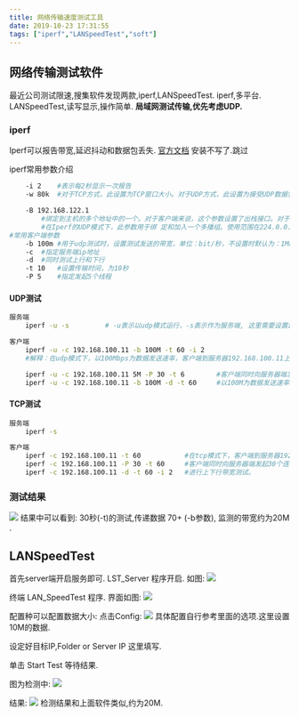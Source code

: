 ```yaml
---
title: 网络传输速度测试工具
date: 2019-10-23 17:31:55
tags: ["iperf","LANSpeedTest","soft"]
---
```


## 网络传输测试软件
 最近公司测试限速,搜集软件发现两款,iperf,LANSpeedTest.
 iperf,多平台.
 LANSpeedTest,读写显示,操作简单.
 **局域网测试传输,优先考虑UDP.**

### iperf

Iperf可以报告带宽,延迟抖动和数据包丢失.
[官方文档](https://iperf.fr/iperf-doc.php)
安装不写了.跳过

iperf常用参数介绍
```bash
	-i 2	#表示每2秒显示一次报告
	-w 80k	#对于TCP方式，此设置为TCP窗口大小。对于UDP方式，此设置为接受UDP数据包的缓冲区大小，限制可以接受数据包的最大值

	-B 192.168.122.1	
		#绑定到主机的多个地址中的一个。对于客户端来说，这个参数设置了出栈接口。对于服务器端来说，这个参数设置入栈接口。这个参数只用于具有多网络接口的主机。
		#在Iperf的UDP模式下，此参数用于绑 定和加入一个多播组。使用范围在224.0.0.0至239.255.255.255的多播地址
#常用客户端参数
	-b 100m	#用于udp测试时，设置测试发送的带宽，单位：bit/秒，不设置时默认为：1Mbit/秒
	-c 	#指定服务端ip地址
	-d 	#同时测试上行和下行
	-t 10	#设置传输时间，为10秒	
	-P 5	#指定发起5个线程
```

#### UDP测试
```bash
服务端
	iperf -u -s 		# -u表示以udp模式运行，-s表示作为服务端, 这里需要设置ip

客户端
	iperf -u -c 192.168.100.11 -b 100M -t 60 -i 2
	#解释：在udp模式下，以100Mbps为数据发送速率，客户端到服务器192.168.100.11上传带宽测试，测试时间为60秒

	iperf -u -c 192.168.100.11 5M -P 30 -t 6		#客户端同时向服务器端发起30个连接线程，以5Mbps为数据发送速率
	iperf -u -c 192.168.100.11 -b 100M -d -t 60 	#以100M为数据发送速率，进行上下行带宽测试
```


#### TCP测试

```bash
服务端
	iperf -s

客户端
	iperf -c 192.168.100.11 -t 60			#在tcp模式下，客户端到服务器192.168.100.11上传带宽测试，测试时间为60秒。 
	iperf -c 192.168.100.11 -P 30 -t 60		#客户端同时向服务器端发起30个连接线程。 
	iperf -c 192.168.100.11 -d -t 60 -i 2	#进行上下行带宽测试。
```

### 测试结果

![](https://s2.ax1x.com/2019/10/24/KNIyt0.png)
结果中可以看到:
30秒(-t)的测试,传递数据 70+ (-b参数), 监测的带宽约为20M .


## LANSpeedTest

首先server端开启服务即可.
LST_Server 程序开启.
如图:
![](https://s2.ax1x.com/2019/10/24/KNIskq.png)

终端
LAN_SpeedTest 程序.
界面如图:
![](https://s2.ax1x.com/2019/10/24/KNID7n.png)

配置种可以配置数据大小:
点击Config:
![](https://s2.ax1x.com/2019/10/24/KNI6hV.png)
具体配置自行参考里面的选项.这里设置10M的数据.

设定好目标IP,Folder or Server IP 这里填写.

单击 Start Test 等待结果.

图为检测中:
![](https://s2.ax1x.com/2019/10/24/KNIgpT.png)


结果:
![](https://s2.ax1x.com/2019/10/24/KNID7n.png)
检测结果和上面软件类似,约为20M.
